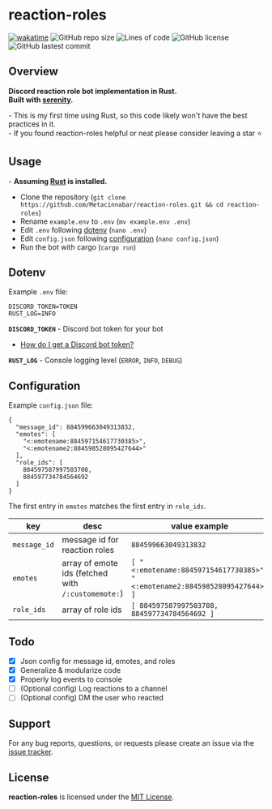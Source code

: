 # reaction-roles
[![wakatime](https://wakatime.com/badge/github/Metacinnabar/reaction-roles.svg)](https://wakatime.com/badge/github/Metacinnabar/reaction-roles)
![GitHub repo size](https://img.shields.io/github/repo-size/Metacinnabar/reaction-roles)
![Lines of code](https://img.shields.io/tokei/lines/github/Metacinnabar/reaction-roles)
![GitHub license](https://img.shields.io/github/license/Metacinnabar/reaction-roles)
![GitHub lastest commit](https://img.shields.io/github/last-commit/Metacinnabar/reaction-roles)

## Overview
**Discord reaction role bot implementation in Rust.**  
**Built with [serenity](https://github.com/serenity-rs/serenity).**

\- This is my first time using Rust, so this code likely won't have the best practices in it.  
\- If you found reaction-roles helpful or neat please consider leaving a star ⭐

## Usage
\- **Assuming [Rust](https://www.rust-lang.org/tools/install/) is installed.**
 - Clone the repository (`git clone https://github.com/Metacinnabar/reaction-roles.git && cd reaction-roles`)
 - Rename `example.env` to `.env` (`mv example.env .env`)
 - Edit `.env` following [dotenv](#dotenv) (`nano .env`)
 - Edit `config.json` following [configuration](#configuration) (`nano config.json`)
 - Run the bot with cargo (`cargo run`)

## Dotenv
Example `.env` file:
```
DISCORD_TOKEN=TOKEN
RUST_LOG=INFO
```
**`DISCORD_TOKEN`** - Discord bot token for your bot  
 - [How do I get a Discord bot token?](https://discordjs.guide/preparations/setting-up-a-bot-application.html)

**`RUST_LOG`** - Console logging level (`ERROR`, `INFO`, `DEBUG`)

## Configuration
Example `config.json` file:
```
{
  "message_id": 884599663049313832,
  "emotes": [
    "<:emotename:884597154617730385>",
    "<:emotename2:884598528095427644>"
  ],
  "role_ids": [
    884597587997503708,
    884597734784564692
  ]
}
```
The first entry in `emotes` matches the first entry in `role_ids`.

| key | desc | value example |
| - | - | - |
`message_id` | message id for reaction roles | `884599663049313832`
`emotes` | array of emote ids (fetched with `/:customemote:`) | `[ "<:emotename:884597154617730385>", "<:emotename2:884598528095427644>" ]`
`role_ids` | array of role ids | `[ 884597587997503708, 884597734784564692 ]`

## Todo
 - [x] Json config for message id, emotes, and roles
 - [x] Generalize & modularize code
 - [x] Properly log events to console
 - [ ] (Optional config) Log reactions to a channel
 - [ ] (Optional config) DM the user who reacted

## Support
For any bug reports, questions, or requests please create an issue via the [issue tracker](https://github.com/Metacinnabar/reaction-roles/issues).

## License
**reaction-roles** is licensed under the [MIT License](https://github.com/Metacinnabar/reaction-roles/blob/master/LICENSE).
